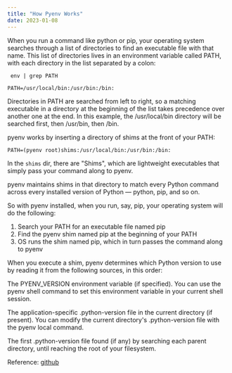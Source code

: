 ```yaml
---
title: "How Pyenv Works"
date: 2023-01-08
---
```



When you run a command like python or pip, 
your operating system searches through a list of directories to find an executable file with that name. 
This list of directories lives in an environment variable called PATH, 
with each directory in the list separated by a colon:
```shell
 env | grep PATH
 
PATH=/usr/local/bin:/usr/bin:/bin:
```
Directories in PATH are searched from left to right, so a matching executable in a directory at the beginning of the list takes precedence over another one at the end. In this example, the /usr/local/bin directory will be searched first, then /usr/bin, then /bin.

pyenv works by inserting a directory of shims at the front of your PATH:
```shell
PATH=(pyenv root)shims:/usr/local/bin:/usr/bin:/bin:
```

In the `shims` dir, there are "Shims", which are lightweight executables that simply pass your command along to pyenv. 

pyenv maintains shims in that directory to match every Python command across every installed version of Python — python, pip, and so on.

So with pyenv installed, when you run, say, pip, your operating system will do the following:

1. Search your PATH for an executable file named pip
2. Find the pyenv shim named pip at the beginning of your PATH
3. OS runs the shim named pip, which in turn passes the command along to pyenv


When you execute a shim, pyenv determines which Python version to use by reading it from the following sources, in this order:

The PYENV_VERSION environment variable (if specified). You can use the pyenv shell command to set this environment variable in your current shell session.

The application-specific .python-version file in the current directory (if present). You can modify the current directory's .python-version file with the pyenv local command.

The first .python-version file found (if any) by searching each parent directory, until reaching the root of your filesystem.

Reference: [github](https://github.com/pyenv/pyenv)

